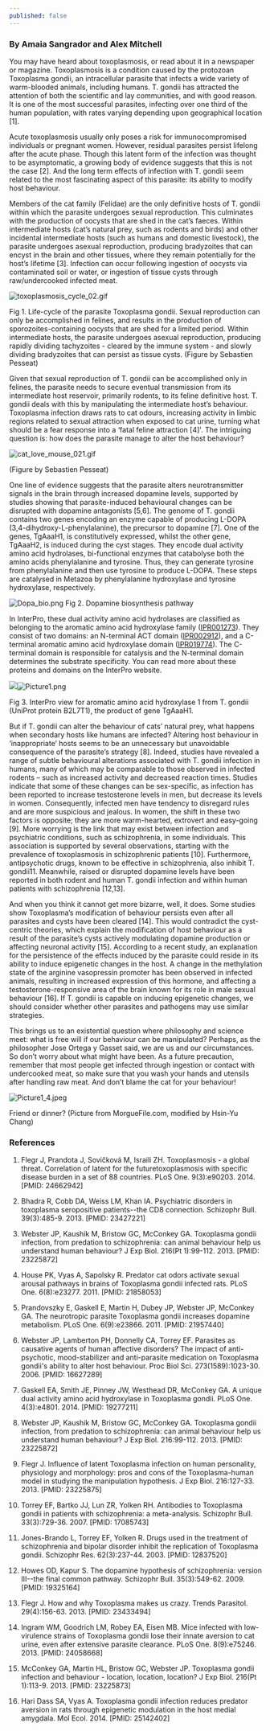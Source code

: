 ```yaml
---
published: false
---
```

### By Amaia Sangrador and Alex Mitchell





You may have heard about toxoplasmosis, or read about it in a newspaper or magazine. Toxoplasmosis is a condition caused by the protozoan Toxoplasma gondii, an intracellular parasite that infects a wide variety of warm-blooded animals, including humans. T. gondii has attracted the attention of both the scientific and lay communities, and with good reason. It is one of the most successful parasites, infecting over one third of the human population, with rates varying depending upon geographical location [1].

Acute toxoplasmosis usually only poses a risk for immunocompromised individuals or pregnant women. However, residual parasites persist lifelong after the acute phase. Though this latent form of the infection was thought to be asymptomatic, a growing body of evidence suggests that this is not the case [2]. And the long term effects of infection with T. gondii seem related to the most fascinating aspect of this parasite: its ability to modify host behaviour.

Members of the cat family (Felidae) are the only definitive hosts of T. gondii within which the parasite undergoes sexual reproduction. This culminates with the production of oocysts that are shed in the cat’s faeces. Within intermediate hosts (cat’s natural prey, such as rodents and birds)  and other incidental intermediate hosts (such as humans and domestic livestock), the parasite undergoes asexual reproduction, producing bradyzoites that can encyst in the brain and other tissues, where they remain potentially for the host’s lifetime [3]. Infection can occur following ingestion of oocysts via contaminated soil or water, or ingestion of tissue cysts through raw/undercooked infected meat.

![toxoplasmosis_cycle_02.gif]({{site.baseurl}}/assets/media/images/posts/toxoplasmosis_cycle_02.gif)

Fig 1. Life-cycle of the parasite Toxoplasma gondii. Sexual reproduction can only be accomplished in felines, and results in the production of sporozoites-containing oocysts that are shed for a limited period. Within intermediate hosts, the parasite undergoes asexual reproduction, producing rapidly dividing tachyzoites - cleared by the immune system - and slowly dividing bradyzoites that can persist as tissue cysts. (Figure by Sebastien Pesseat)  



Given that sexual reproduction of T. gondii can be accomplished only in felines, the parasite needs to secure eventual transmission from its intermediate host reservoir, primarily rodents, to its feline definitive host. T. gondii deals with this by manipulating the intermediate host’s behaviour. Toxoplasma infection draws rats to cat odours, increasing activity in limbic regions related to sexual attraction when exposed to cat urine, turning what should be a fear response into a ‘fatal feline attraction [4]'. The intriguing question is: how does the parasite manage to alter the host behaviour? 

![cat_love_mouse_021.gif]({{site.baseurl}}/assets/media/images/posts/cat_love_mouse_021.gif)


(Figure by Sebastien Pesseat)


One line of evidence suggests that the parasite alters neurotransmitter signals in the brain through increased dopamine levels, supported by studies showing that parasite-induced behavioural changes can be disrupted with dopamine antagonists [5,6]. The genome of T. gondii contains two genes encoding an enzyme capable of producing L-DOPA (3,4-dihydroxy-L-phenylalanine), the precursor to dopamine [7]. One of the genes, TgAaaH1, is constitutively expressed, whilst the other gene, TgAaaH2, is induced during the cyst stages. They encode dual activity amino acid hydrolases, bi-functional enzymes that catabolyse both the amino acids phenylalanine and tyrosine. Thus, they can generate tyrosine from phenylalanine and then use tyrosine to produce L-DOPA. These steps are catalysed in Metazoa by phenylalanine hydroxylase and tyrosine hydroxylase, respectively.


![Dopa_bio.png]({{site.baseurl}}/assets/media/images/posts/Dopa_bio.png)
Fig 2. Dopamine biosynthesis pathway

In InterPro, these dual activity amino acid hydrolases are classified as belonging to the aromatic amino acid hydroxylase family ([IPR001273](http://www.ebi.ac.uk/interpro/entry/IPR001273)). They consist of two domains: an N-terminal ACT domain ([IPR002912](http://www.ebi.ac.uk/interpro/entry/IPR002912)), and a C-terminal aromatic amino acid hydroxylase domain ([IPR019774](http://www.ebi.ac.uk/interpro/entry/IPR019774)). The C-terminal domain is responsible for catalysis and the N-terminal domain determines the substrate specificity. You can read more about these proteins and domains on the InterPro website.


![]({{site.baseurl}}/assets/media/images/posts/Picture1.png)![Picture1.png]({{site.baseurl}}/assets/media/images/posts/Picture1.png)

Fig 3. InterPro view for aromatic amino acid hydroxylase 1 from T. gondii 
(UniProt protein B2L7T1), the product of gene TgAaaH1.



But if T. gondii can alter the behaviour of cats’ natural prey, what happens when secondary hosts like humans are infected? Altering host behaviour in ‘inappropriate’ hosts seems to be an unnecessary but unavoidable consequence of the parasite’s strategy [8]. Indeed, studies have revealed a range of subtle behavioural alterations associated with T. gondii infection in humans, many of which may be comparable to those observed in infected rodents – such as increased activity and decreased reaction times. Studies indicate that some of these changes can be sex-specific, as infection has been reported to increase testosterone levels in men, but decrease its levels in women. Consequently, infected men have tendency to disregard rules and are more suspicious and jealous. In women, the shift in these two factors is opposite; they are more warm-hearted, extrovert and easy-going [9]. More worrying is the link that may exist between infection and psychiatric conditions, such as schizophrenia, in some individuals. This association is supported by several observations, starting with the prevalence of toxoplasmosis in schizophrenic patients [10]. Furthermore, antipsychotic drugs, known to be effective in schizophrenia, also inhibit T. gondii11. Meanwhile, raised or disrupted dopamine levels have been reported in both rodent and human T. gondii infection and within human patients with schizophrenia [12,13]. 

And when you think it cannot get more bizarre, well, it does. Some studies show Toxoplasma’s modification of behaviour persists even after all parasites and cysts have been cleared [14]. This would contradict the cyst-centric theories, which explain the modification of host behaviour as a result of the parasite’s cysts actively modulating dopamine production or affecting neuronal activity [15].  According to a recent study, an explanation for the persistence of the effects induced by the parasite could reside in its ability to induce epigenetic changes in the host. A change in the  methylation state of the arginine vasopressin promoter has been observed in infected animals, resulting in increased expression of this hormone, and affecting a testosterone-responsive area of the brain known for its role in male sexual behaviour [16].  If T. gondii is capable on inducing epigenetic changes, we should consider whether other parasites and pathogens may use similar strategies.

This brings us to an existential question where philosophy and science meet: what is free will if our behaviour can be manipulated? Perhaps, as the philosopher Jose Ortega y Gasset said, we are us and our circumstances. So don’t worry about what might have been. As a future precaution, remember that most people get infected through ingestion or contact with undercooked meat, so make sure that you wash your hands and utensils after handling raw meat. And don’t blame the cat for your behaviour!

![Picture1_4.jpeg]({{site.baseurl}}/assets/media/images/posts/Picture1_4.jpeg)


Friend or dinner?
(Picture from MorgueFile.com, modified by Hsin-Yu Chang)


### References

1. Flegr J, Prandota J, Sovičková M, Israili ZH. Toxoplasmosis - a global threat. Correlation of latent for the futuretoxoplasmosis with specific disease burden in a set of 88 countries. PLoS One. 9(3):e90203. 2014. [PMID: 24662942]

2. Bhadra R, Cobb DA, Weiss LM, Khan IA. Psychiatric disorders in toxoplasma seropositive patients--the CD8 connection. Schizophr Bull. 39(3):485-9. 2013. [PMID: 23427221]

3. Webster JP, Kaushik M, Bristow GC, McConkey GA. Toxoplasma gondii infection, from predation to schizophrenia: can animal behaviour help us understand human behaviour? J Exp Biol. 216(Pt 1):99-112. 2013. [PMID: 23225872]

4. House PK, Vyas A, Sapolsky R. Predator cat odors activate sexual arousal pathways in brains of Toxoplasma gondii infected rats. PLoS One. 6(8):e23277. 2011. [PMID: 21858053]

5. Prandovszky E, Gaskell E, Martin H, Dubey JP, Webster JP, McConkey GA. The neurotropic parasite Toxoplasma gondii increases dopamine metabolism. PLoS One. 6(9):e23866. 2011. [PMID: 21957440]

6. Webster JP, Lamberton PH, Donnelly CA, Torrey EF. Parasites as causative agents of human affective disorders? The impact of anti-psychotic, mood-stabilizer and anti-parasite medication on Toxoplasma gondii's ability to alter host behaviour. Proc Biol Sci. 273(1589):1023-30. 2006. [PMID: 16627289]

7. Gaskell EA, Smith JE, Pinney JW, Westhead DR, McConkey GA. A unique dual activity amino acid hydroxylase in Toxoplasma gondii. PLoS One. 4(3):e4801. 2014. [PMID: 19277211]

8. Webster JP, Kaushik M, Bristow GC, McConkey GA. Toxoplasma gondii infection, from predation to schizophrenia: can animal behaviour help us understand human behaviour? J Exp Biol. 216:99-112. 2013. [PMID: 23225872]

9. Flegr J. Influence of latent Toxoplasma infection on human personality, physiology and morphology: pros and cons of the Toxoplasma-human model in studying the manipulation hypothesis. J Exp Biol. 216:127-33. 2013. [PMID: 23225875]

10. Torrey EF, Bartko JJ, Lun ZR, Yolken RH. Antibodies to Toxoplasma gondii in patients with schizophrenia: a meta-analysis. Schizophr Bull. 33(3):729-36. 2007. [PMID: 17085743]

11. Jones-Brando L, Torrey EF, Yolken R. Drugs used in the treatment of schizophrenia and bipolar disorder inhibit the replication of Toxoplasma gondii. Schizophr Res. 62(3):237-44. 2003. [PMID: 12837520]

12. Howes OD, Kapur S. The dopamine hypothesis of schizophrenia: version III--the final common pathway. Schizophr Bull. 35(3):549-62. 2009. [PMID: 19325164]

13. Flegr J. How and why Toxoplasma makes us crazy. Trends Parasitol. 29(4):156-63. 2013. [PMID: 23433494]

14. Ingram WM, Goodrich LM, Robey EA, Eisen MB. Mice infected with low-virulence strains of Toxoplasma gondii lose their innate aversion to cat urine, even after extensive parasite clearance. PLoS One. 8(9):e75246. 2013. [PMID: 24058668]

15. McConkey GA, Martin HL, Bristow GC, Webster JP. Toxoplasma gondii infection and behaviour - location, location, location? J Exp Biol. 216(Pt 1):113-9. 2013. [PMID: 23225873]

16. Hari Dass SA, Vyas A. Toxoplasma gondii infection reduces predator aversion in rats through epigenetic modulation in the host medial amygdala. Mol Ecol. 2014. [PMID: 25142402]
